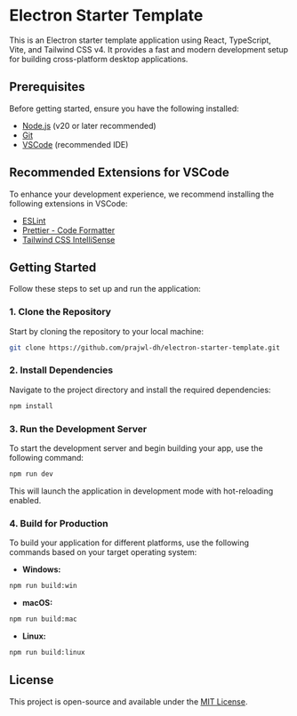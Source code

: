 # Electron Starter Template

This is an Electron starter template application using React, TypeScript, Vite, and Tailwind CSS v4. It provides a fast and modern development setup for building cross-platform desktop applications.

## Prerequisites

Before getting started, ensure you have the following installed:

- [Node.js](https://nodejs.org/) (v20 or later recommended)
- [Git](https://git-scm.com/)
- [VSCode](https://code.visualstudio.com/) (recommended IDE)

## Recommended Extensions for VSCode

To enhance your development experience, we recommend installing the following extensions in VSCode:

- [ESLint](https://marketplace.visualstudio.com/items?itemName=dbaeumer.vscode-eslint)
- [Prettier - Code Formatter](https://marketplace.visualstudio.com/items?itemName=esbenp.prettier-vscode)
- [Tailwind CSS IntelliSense](https://marketplace.visualstudio.com/items?itemName=bradlc.vscode-tailwindcss)

## Getting Started

Follow these steps to set up and run the application:

### 1. Clone the Repository

Start by cloning the repository to your local machine:

```bash
git clone https://github.com/prajwl-dh/electron-starter-template.git
```

### 2. Install Dependencies

Navigate to the project directory and install the required dependencies:

```bash
npm install
```

### 3. Run the Development Server

To start the development server and begin building your app, use the following command:

```bash
npm run dev
```

This will launch the application in development mode with hot-reloading enabled.

### 4. Build for Production

To build your application for different platforms, use the following commands based on your target operating system:

- **Windows:**

```bash
npm run build:win
```

- **macOS:**

```bash
npm run build:mac
```

- **Linux:**

```bash
npm run build:linux
```

## License

This project is open-source and available under the [MIT License](<[LICENSE](https://opensource.org/license/mit)>).
